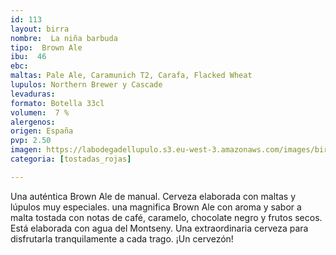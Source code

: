 ```yaml
---
id: 113
layout: birra
nombre:  La niña barbuda
tipo:  Brown Ale
ibu:  46
ebc:
maltas: Pale Ale, Caramunich T2, Carafa, Flacked Wheat
lupulos: Northern Brewer y Cascade
levaduras: 
formato: Botella 33cl
volumen:  7 %
alergenos: 
origen: España
pvp: 2.50
imagen: https://labodegadellupulo.s3.eu-west-3.amazonaws.com/images/birras/laninabarbuda.jpg
categoria: [tostadas_rojas]

---
```

Una auténtica Brown Ale de manual. Cerveza elaborada con maltas y lúpulos muy especiales. una magnifica Brown Ale con aroma y sabor a malta tostada con notas de café, caramelo, chocolate negro y frutos secos. Está elaborada con agua del Montseny. Una extraordinaria cerveza para disfrutarla tranquilamente a cada trago. ¡Un cervezón!













